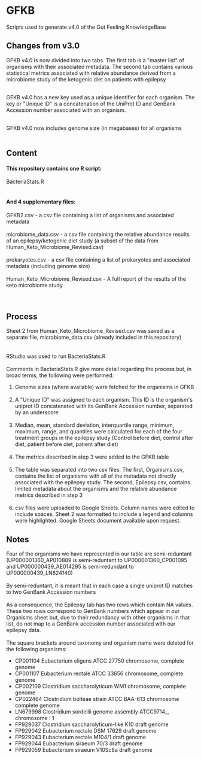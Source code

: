 # GFKB
Scripts used to generate v4.0 of the Gut Feeling KnowledgeBase

## Changes from v3.0
GFKB v4.0 is now divided into two tabs. The first tab is a "master list" of organisms with their associated metadata. The second tab contains various statistical metrics associated with relative abundance derived from a microbiome study of the ketogenic diet on patients with epilepsy<br><br>

GFKB v4.0 has a new key used as a unique identifier for each organism. The key or "Unique ID" is a concatenation of the UniProt ID and GenBank Accession number associated with an organism.<br><br>

GFKB v4.0 now includes genome size (in megabases) for all organisms <br><br>


## Content
#### This repository contains one R script:
BacteriaStats.R <br><br>

#### And 4 supplementary files:
GFKB2.csv - a csv file containing a list of organisms and associated metadata <br><br>
microbiome_data.csv - a csv file containing the relative abundance results of an epilepsy/ketogenic diet study (a subset of the data from Human_Keto_Microbiome_Revised.csv)<br><br>
prokaryotes.csv - a csv file containing a list of prokaryotes and associated metadata (including genome size)<br><br>
Human_Keto_Microbiome_Revised.csv - A full report of the results of the keto microbiome study<br><br><br>

## Process
Sheet 2 from Human_Keto_Microbiome_Revised.csv was saved as a separate file, microbiome_data.csv (already included in this repository)<br><br>
<br>
RStudio was used to run BacteriaStats.R<br><br>
Comments in BacteriaStats.R give more detail regarding the process but, in broad terms, the following were performed:<br>
1. Genome sizes (where available) were fetched for the organisms in GFKB <br><br>
2. A "Unique ID" was assigned to each organism. This ID is the organism's uniprot ID concatenated with its GenBank Accession number, separated by an underscore<br><br>
3. Median, mean, standard deviation, interquartile range, minimum, maximum, range, and quantiles were calculated for each of the four treatment groups in the epilepsy study (Control before diet, control after diet, patient before diet, patient after diet)<br><br>
4. The metrics described in step 3 were added to the GFKB table<br><br>
5. The table was separated into two csv files. The first, Organisms.csv, contains the list of organisms with all of the metadata not directly associated with the epilepsy study. The second, Epilepsy.csv, contains limited metadata about the organisms and the relative abundance metrics described in step 3 <br><br>
6. csv files were uploaded to Google Sheets. Column names were edited to include spaces. Sheet 2 was formatted to include a legend and columns were highlighted. Google Sheets document available upon request.

## Notes
Four of the organisms we have represented in our table are semi-reduntant (UP000001360_AP010889 is semi-reduntant to UP000001360_CP001095 and UP000000439_AE014295 is semi-redundant to UP000000439_LN824140) <br><br>
By semi-reduntant, it is meant that in each case a single uniprot ID matches to two GenBank Accession numbers <br><br>
As a consequence, the Epilepsy tab has two rows which contain NA values. These two rows correspond to GenBank numbers which appear in our Organisms sheet but, due to their redundancy with other organisms in that list, do not map to a GenBank accession number associated with our epilepsy data.<br><br>
The square brackets around taxonomy and organism name were deleted for the following organisms:
* CP001104 Eubacterium eligens ATCC 27750 chromosome, complete genome
* CP001107 Eubacterium rectale ATCC 33656 chromosome, complete genome
* CP002109 Clostridium saccharolyticum WM1 chromosome, complete genome
* CP022464 Clostridium bolteae strain ATCC BAA-613 chromosome complete genome
* LN679998 Clostridium sordellii genome assembly ATCC9714_, chromosome : 1
* FP929037 Clostridium saccharolyticum-like K10 draft genome
* FP929042 Eubacterium rectale DSM 17629 draft genome
* FP929043 Eubacterium rectale M104/1 draft genome
* FP929044 Eubacterium siraeum 70/3 draft genome
* FP929059 Eubacterium siraeum V10Sc8a draft genome


